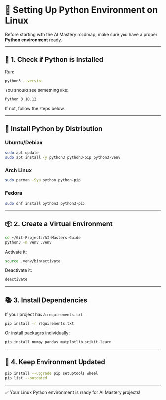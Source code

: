 # 🐧 Setting Up Python Environment on Linux

Before starting with the AI Mastery roadmap, make sure you have a proper **Python environment** ready.

---

## 🔧 1. Check if Python is Installed

Run:

```bash
python3 --version
````

You should see something like:

```
Python 3.10.12
```

If not, follow the steps below.

---

## 🐧 Install Python by Distribution

### Ubuntu/Debian

```bash
sudo apt update
sudo apt install -y python3 python3-pip python3-venv
```

### Arch Linux

```bash
sudo pacman -Syu python python-pip
```

### Fedora

```bash
sudo dnf install python3 python3-pip
```

---

## 📦 2. Create a Virtual Environment

```bash
cd ~/Git-Projects/AI-Masters-Guide
python3 -m venv .venv
```

Activate it:

```bash
source .venv/bin/activate
```

Deactivate it:

```bash
deactivate
```

---

## 📚 3. Install Dependencies

If your project has a `requirements.txt`:

```bash
pip install -r requirements.txt
```

Or install packages individually:

```bash
pip install numpy pandas matplotlib scikit-learn
```

---

## 🔄 4. Keep Environment Updated

```bash
pip install --upgrade pip setuptools wheel
pip list --outdated
```

---

✅ Your Linux Python environment is ready for AI Mastery projects!
